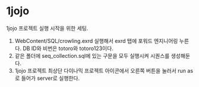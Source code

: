# 1jojo

1jojo 프로젝트 실행 시작을 위한 세팅.

1. WebContent/SQL/crowling.exrd 실행해서 exrd 탭에 포워드 엔지니어링 누른다. DB ID와 비번은 totoro와 totoro123이다.
2. 같은 폴더에 seq_collection.sql에 있는 구문을 모두 실행시켜 시퀀스를 생성해둔다.
3. 1jojo 프로젝트 최상단 다이나믹 프로젝트 아이콘에서 오른쪽 버튼을 눌러서 run as 로 들어가 server로 실행한다.
